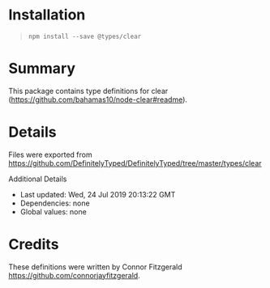 # Installation
> `npm install --save @types/clear`

# Summary
This package contains type definitions for clear (https://github.com/bahamas10/node-clear#readme).

# Details
Files were exported from https://github.com/DefinitelyTyped/DefinitelyTyped/tree/master/types/clear

Additional Details
 * Last updated: Wed, 24 Jul 2019 20:13:22 GMT
 * Dependencies: none
 * Global values: none

# Credits
These definitions were written by Connor Fitzgerald <https://github.com/connorjayfitzgerald>.
